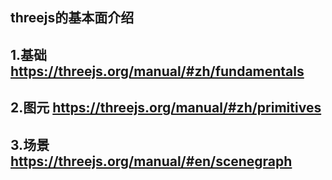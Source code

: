 ## threejs的基本面介绍

## 1.基础 https://threejs.org/manual/#zh/fundamentals

## 2.图元 https://threejs.org/manual/#zh/primitives

## 3.场景 https://threejs.org/manual/#en/scenegraph